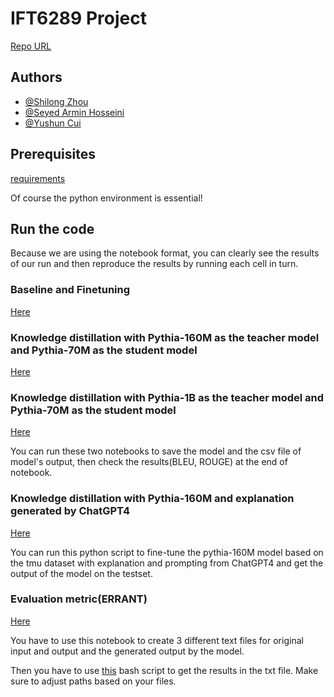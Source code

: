 # IFT6289 Project
[Repo URL](https://github.com/sl-Zhou/NLP-project)

## Authors
- [@Shilong Zhou](https://github.com/sl-Zhou)
- [@Seyed Armin Hosseini](https://github.com/Arminhosseini)
- [@Yushun Cui](https://github.com/loongtop)


## Prerequisites
[requirements](https://github.com/sl-Zhou/NLP-project/blob/main/requirements.txt)

Of course the python environment is essential!

## Run the code
Because we are using the notebook format, you can clearly see the results of our run and then reproduce the results by running each cell in turn.


### Baseline and Finetuning
[Here](https://github.com/sl-Zhou/NLP-project/blob/main/pythia_finetuning.ipynb)


### Knowledge distillation with Pythia-160M as the teacher model and Pythia-70M as the student model
[Here](https://github.com/sl-Zhou/NLP-project/blob/main/DistilPythia_160M.ipynb)

### Knowledge distillation with Pythia-1B as the teacher model and Pythia-70M as the student model
[Here](https://github.com/sl-Zhou/NLP-project/blob/main/DistilPythia_1B.ipynb)

You can run these two notebooks to save the model and the csv file of model's output, then check the results(BLEU, ROUGE) at the end of notebook.

### Knowledge distillation with Pythia-160M and explanation generated by ChatGPT4
[Here](https://github.com/sl-Zhou/NLP-project/blob/main/distillation_explanation.py)

You can run this python script to fine-tune the pythia-160M model based on the tmu dataset with explanation and prompting from ChatGPT4 and get the output of the model on the testset.

### Evaluation metric(ERRANT)
[Here](https://github.com/sl-Zhou/NLP-project/blob/main/preprocess_eval.ipynb)

You have to use this notebook to create 3 different text files for original input and output and the generated output by the model.

Then you have to use
[this](https://github.com/sl-Zhou/NLP-project/blob/main/eval.sh) bash script to get the results in the txt file. Make sure to adjust paths based on your files. 
